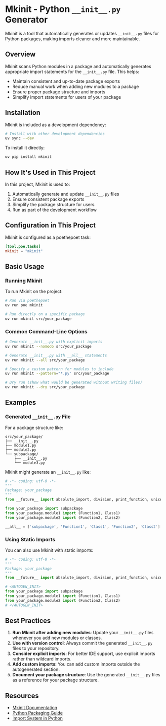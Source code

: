 # Mkinit - Python `__init__.py` Generator

Mkinit is a tool that automatically generates or updates `__init__.py` files for Python packages, making imports cleaner and more maintainable.

## Overview

Mkinit scans Python modules in a package and automatically generates appropriate import statements for the `__init__.py` file. This helps:

- Maintain consistent and up-to-date package exports
- Reduce manual work when adding new modules to a package
- Ensure proper package structure and imports
- Simplify import statements for users of your package

## Installation

Mkinit is included as a development dependency:

```bash
# Install with other development dependencies
uv sync --dev
```

To install it directly:

```bash
uv pip install mkinit
```

## How It's Used in This Project

In this project, Mkinit is used to:

1. Automatically generate and update `__init__.py` files
1. Ensure consistent package exports
1. Simplify the package structure for users
1. Run as part of the development workflow

## Configuration in This Project

Mkinit is configured as a poethepoet task:

```toml
[tool.poe.tasks]
mkinit = "mkinit"
```

## Basic Usage

### Running Mkinit

To run Mkinit on the project:

```bash
# Run via poethepoet
uv run poe mkinit

# Run directly on a specific package
uv run mkinit src/your_package
```

### Common Command-Line Options

```bash
# Generate __init__.py with explicit imports
uv run mkinit --nomodo src/your_package

# Generate __init__.py with __all__ statements
uv run mkinit --all src/your_package

# Specify a custom pattern for modules to include
uv run mkinit --pattern="*.py" src/your_package

# Dry run (show what would be generated without writing files)
uv run mkinit --dry src/your_package
```

## Examples

### Generated `__init__.py` File

For a package structure like:

```
src/your_package/
├── __init__.py
├── module1.py
├── module2.py
└── subpackage/
    ├── __init__.py
    └── module3.py
```

Mkinit might generate an `__init__.py` like:

```python
# -*- coding: utf-8 -*-
"""
Package: your_package
"""
from __future__ import absolute_import, division, print_function, unicode_literals

from your_package import subpackage
from your_package.module1 import (Function1, Class1)
from your_package.module2 import (Function2, Class2)

__all__ = ['subpackage', 'Function1', 'Class1', 'Function2', 'Class2']
```

### Using Static Imports

You can also use Mkinit with static imports:

```python
# -*- coding: utf-8 -*-
"""
Package: your_package
"""
from __future__ import absolute_import, division, print_function, unicode_literals

# <AUTOGEN_INIT>
from your_package import subpackage
from your_package.module1 import (Function1, Class1)
from your_package.module2 import (Function2, Class2)
# </AUTOGEN_INIT>
```

## Best Practices

1. **Run Mkinit after adding new modules**: Update your `__init__.py` files whenever you add new modules or classes.
1. **Use with version control**: Always commit the generated `__init__.py` files to your repository.
1. **Consider explicit imports**: For better IDE support, use explicit imports rather than wildcard imports.
1. **Add custom imports**: You can add custom imports outside the autogenerated section.
1. **Document your package structure**: Use the generated `__init__.py` files as a reference for your package structure.

## Resources

- [Mkinit Documentation](https://github.com/Erotemic/mkinit)
- [Python Packaging Guide](https://packaging.python.org/en/latest/tutorials/packaging-projects/)
- [Import System in Python](https://docs.python.org/3/reference/import.html)

